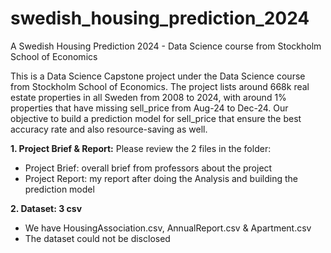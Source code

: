 # swedish_housing_prediction_2024
A Swedish Housing Prediction 2024 - Data Science course from Stockholm School of Economics

This is a Data Science Capstone project under the Data Science course from Stockholm School of Economics.
The project lists around 668k real estate properties in all Sweden from 2008 to 2024, with around 1% properties that have missing sell_price from Aug-24 to Dec-24. Our objective to build a prediction model for sell_price that ensure the best accuracy rate and also resource-saving as well.

**1. Project Brief & Report:**
Please review the 2 files in the folder:
- Project Brief: overall brief from professors about the project
- Project Report: my report after doing the Analysis and building the prediction model

**2. Dataset: 3 csv**
- We have HousingAssociation.csv, AnnualReport.csv & Apartment.csv
- The dataset could not be disclosed
